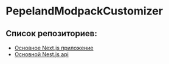 # PepelandModpackCustomizer

## Список репозиториев:
- [Основное Next.js приложение](https://github.com/PepelandModpackCustomizer/pmc_web.git)
- [Основной Nest.js api](https://github.com/PepelandModpackCustomizer/pmc_api.git)
